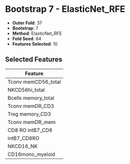 # Bootstrap 7 - ElasticNet_RFE

- **Outer Fold**: 37
- **Bootstrap**: 7
- **Method**: ElasticNet_RFE
- **Fold Seed**: 84
- **Features Selected**: 10

## Selected Features

| Feature |
|---------|
| Tconv memCD56_total |
| NKCD56hi_total |
| Bcells memory_total |
| Tconv memDR_CD3 |
| Treg memory_CD3 |
| Tconv memDR_mem |
| CD8 RO intB7_CD8 |
| intB7_CD8RO |
| NKCD16_NK |
| CD16mono_myeloid |
